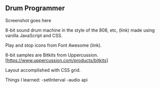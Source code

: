 ## Drum Programmer

Screenshot goes here

8-bit sound drum machine in the style of the 808, etc, (link) made using vanilla JavaScript and CSS.

Play and stop icons from Font Awesome (link).

8-bit samples are Bitkits from Uppercussion.   [https://www.uppercussion.com/products/bitkits]

Layout accomplished with CSS grid.

Things I learned: 
-setInterval
-audio api
